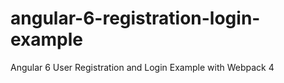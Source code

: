 # angular-6-registration-login-example

Angular 6 User Registration and Login Example with Webpack 4